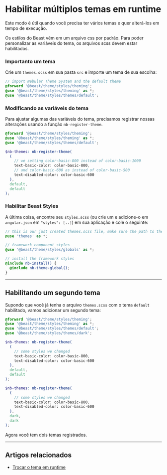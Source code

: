 # Habilitar múltiplos temas em runtime

Este modo é útil quando você precisa ter vários temas e quer alterá-los em tempo de execução.

Os estilos do Beast vêm em um arquivo css por padrão. Para poder personalizar as variáveis do tema, os arquivos scss devem estar habilitados.

### Importanto um tema

Crie um `themes.scss` em sua pasta `src` e importe um tema de sua escolha:

```scss
// import Nebular Theme System and the default theme
@forward '@beast/theme/styles/theming';
@use '@beast/theme/styles/theming' as *;
@use '@beast/theme/styles/themes/default';
```

### Modificando as variáveis do tema

Para ajustar algumas das variáveis do tema, precisamos registrar nossas alterações usando a função `nb-register-theme`.

```scss
@forward '@beast/theme/styles/theming';
@use '@beast/theme/styles/theming' as *;
@use '@beast/theme/styles/themes/default';

$nb-themes: nb-register-theme(
  (
    // we setting color-basic-800 instead of color-basic-1000
    text-basic-color: color-basic-800,
    // and color-basic-600 as instead of color-basic-500
    text-disabled-color: color-basic-600
  ),
  default,
  default
);
```

### Habilitar Beast Styles

A última coisa, encontre seu `styles.scss` (ou crie um e adicione-o em `angular.json` em `"styles": [..]`) em sua aplicação e cole o seguinte:

```scss
// this is our just created themes.scss file, make sure the path to the file is correct
@use 'themes' as *;

// framework component styles
@use '@beast/theme/styles/globals' as *;

// install the framework styles
@include nb-install() {
  @include nb-theme-global();
}
```

<hr>

## Habilitando um segundo tema

Supondo que você já tenha o arquivo `themes.scss` com o tema `default` habilitado, vamos adicionar um segundo tema:

```scss
@forward '@beast/theme/styles/theming';
@use '@beast/theme/styles/theming' as *;
@use '@beast/theme/styles/themes/default';
@use '@beast/theme/styles/themes/dark';

$nb-themes: nb-register-theme(
  (
    // some styles we changed
    text-basic-color: color-basic-800,
    text-disabled-color: color-basic-600
  ),
  default,
  default
);

$nb-themes: nb-register-theme(
  (
    // some styles we changed
    text-basic-color: color-basic-800,
    text-disabled-color: color-basic-600
  ),
  dark,
  dark
);
```

Agora você tem dois temas registrados.

<hr>

## Artigos relacionados

- [Trocar o tema em runtime](docs/guias/trocar-tema--angular)
